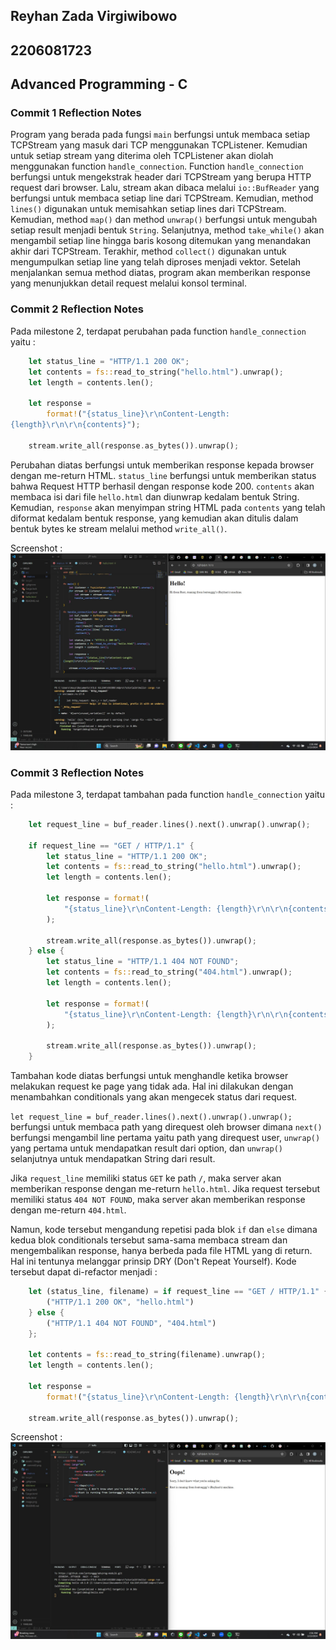 ## Reyhan Zada Virgiwibowo
## 2206081723
## Advanced Programming - C

### Commit 1 Reflection Notes

Program yang berada pada fungsi `main` berfungsi untuk membaca setiap TCPStream yang masuk dari TCP menggunakan TCPListener. Kemudian untuk setiap stream yang diterima oleh TCPListener akan diolah menggunakan function `handle_connection`. Function `handle_connection` berfungsi untuk mengekstrak header dari TCPStream yang berupa HTTP request dari browser. Lalu, stream akan dibaca melalui `io::BufReader` yang berfungsi untuk membaca setiap line dari TCPStream. Kemudian, method `lines()` digunakan untuk memisahkan setiap lines dari TCPStream. Kemudian, method `map()` dan method `unwrap()` berfungsi untuk mengubah setiap result menjadi bentuk `String`. Selanjutnya, method `take_while()` akan mengambil setiap line hingga baris kosong ditemukan yang menandakan akhir dari TCPStream. Terakhir, method `collect()` digunakan untuk mengumpulkan setiap line yang telah diproses menjadi vektor. Setelah menjalankan semua method diatas, program akan memberikan response yang menunjukkan detail request melalui konsol terminal.




### Commit 2 Reflection Notes

Pada milestone 2, terdapat perubahan pada function `handle_connection` yaitu :

```rust
    let status_line = "HTTP/1.1 200 OK"; 
    let contents = fs::read_to_string("hello.html").unwrap(); 
    let length = contents.len();
    
    let response =
        format!("{status_line}\r\nContent-Length:
{length}\r\n\r\n{contents}");
    
    stream.write_all(response.as_bytes()).unwrap();
```

Perubahan diatas berfungsi untuk memberikan response kepada browser dengan me-return HTML. `status_line` berfungsi untuk memberikan status bahwa Request HTTP berhasil dengan response kode 200. `contents` akan membaca isi dari file `hello.html` dan diunwrap kedalam bentuk String. Kemudian, `response` akan menyimpan string HTML pada `contents` yang telah diformat kedalam bentuk response, yang kemudian akan ditulis dalam bentuk bytes ke stream melalui method `write_all()`.

Screenshot : 
![Commit 2 screen capture](/assets/images/commit2.png)



### Commit 3 Reflection Notes

Pada milestone 3, terdapat tambahan pada function `handle_connection` yaitu :

```rust
    let request_line = buf_reader.lines().next().unwrap().unwrap();

    if request_line == "GET / HTTP/1.1" {
        let status_line = "HTTP/1.1 200 OK";
        let contents = fs::read_to_string("hello.html").unwrap();
        let length = contents.len();

        let response = format!(
            "{status_line}\r\nContent-Length: {length}\r\n\r\n{contents}"
        );

        stream.write_all(response.as_bytes()).unwrap();
    } else {
        let status_line = "HTTP/1.1 404 NOT FOUND";
        let contents = fs::read_to_string("404.html").unwrap();
        let length = contents.len();

        let response = format!(
            "{status_line}\r\nContent-Length: {length}\r\n\r\n{contents}"
        );

        stream.write_all(response.as_bytes()).unwrap();
    }
```

Tambahan kode diatas berfungsi untuk menghandle ketika browser melakukan request ke page yang tidak ada. Hal ini dilakukan dengan menambahkan conditionals yang akan mengecek status dari request. 

`let request_line = buf_reader.lines().next().unwrap().unwrap();` berfungsi untuk membaca path yang direquest oleh browser dimana `next()` berfungsi mengambil line pertama yaitu path yang direquest user, `unwrap()` yang pertama untuk mendapatkan result dari option, dan `unwrap()` selanjutnya untuk mendapatkan String dari result. 

Jika `request_line` memiliki status `GET` ke path `/`, maka server akan memberikan response dengan me-return `hello.html`. Jika request tersebut memiliki status `404 NOT FOUND`, maka server akan memberikan response dengan me-return `404.html`.

Namun, kode tersebut mengandung repetisi pada blok `if` dan `else` dimana kedua blok conditionals tersebut sama-sama membaca stream dan mengembalikan response, hanya berbeda pada file HTML yang di return. Hal ini tentunya melanggar prinsip DRY (Don't Repeat Yourself). Kode tersebut dapat di-refactor menjadi :

```rust
    let (status_line, filename) = if request_line == "GET / HTTP/1.1" {
        ("HTTP/1.1 200 OK", "hello.html")
    } else {
        ("HTTP/1.1 404 NOT FOUND", "404.html")
    };

    let contents = fs::read_to_string(filename).unwrap();
    let length = contents.len();

    let response =
        format!("{status_line}\r\nContent-Length: {length}\r\n\r\n{contents}");

    stream.write_all(response.as_bytes()).unwrap();
```

Screenshot :
![Commit 3 screen capture](/assets/images/commit3.png)
